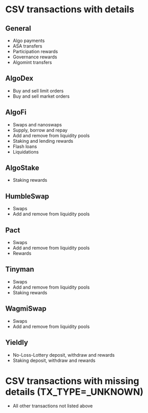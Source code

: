 # CSV transactions with details

## General

- Algo payments
- ASA transfers
- Participation rewards
- Governance rewards
- Algomint transfers

## AlgoDex
- Buy and sell limit orders
- Buy and sell market orders

## AlgoFi
- Swaps and nanoswaps
- Supply, borrow and repay
- Add and remove from liquidity pools
- Staking and lending rewards
- Flash loans
- Liquidations

## AlgoStake
- Staking rewards

## HumbleSwap
- Swaps
- Add and remove from liquidity pools

## Pact
- Swaps
- Add and remove from liquidity pools
- Rewards

## Tinyman
- Swaps
- Add and remove from liquidity pools
- Staking rewards

## WagmiSwap
- Swaps
- Add and remove from liquidity pools

## Yieldly
- No-Loss-Lottery deposit, withdraw and rewards
- Staking deposit, withdraw and rewards

# CSV transactions with missing details (TX_TYPE=_UNKNOWN)
- All other transactions not listed above
